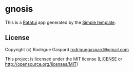 # gnosis

This is a [Ratatui] app generated by the [Simple template].

[Ratatui]: https://ratatui.rs
[Simple Template]: https://github.com/ratatui/templates/tree/main/simple

## License

Copyright (c) Rodrigue Gaspard <rodriguegaspard@gmail.com>

This project is licensed under the MIT license ([LICENSE] or <http://opensource.org/licenses/MIT>)

[LICENSE]: ./LICENSE
